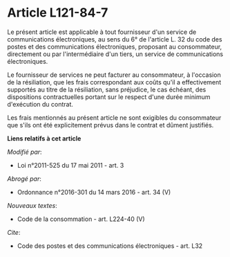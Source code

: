 # Article L121-84-7

Le présent article est applicable à tout fournisseur d'un service de communications électroniques, au sens du 6° de l'article
L. 32 du code des postes et des communications électroniques, proposant au consommateur, directement ou par l'intermédiaire
d'un tiers, un service de communications électroniques. 

Le fournisseur de services ne peut facturer au consommateur, à l'occasion de la résiliation, que les frais correspondant aux
coûts qu'il a effectivement supportés au titre de la résiliation, sans préjudice, le cas échéant, des dispositions
contractuelles portant sur le respect d'une durée minimum d'exécution du contrat. 

Les frais mentionnés au présent article ne sont exigibles du consommateur que s'ils ont été explicitement prévus dans le
contrat et dûment justifiés.

**Liens relatifs à cet article**

_Modifié par_:

  - Loi n°2011-525 du 17 mai 2011 - art. 3

_Abrogé par_:

  - Ordonnance n°2016-301 du 14 mars 2016 - art. 34 (V)

_Nouveaux textes_:

  - Code de la consommation - art. L224-40 (V)

_Cite_:

  - Code des postes et des communications électroniques - art. L32
